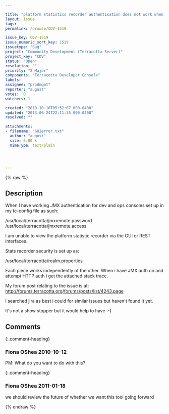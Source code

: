 ```yaml
---

title: "platform statistics recorder authentication does not work when using JMX authentication "
layout: issue
tags: 
permalink: /browse/CDV-1519

issue_key: CDV-1519
issue_numeric_sort_key: 1519
issuetype: "Bug"
project: "Community Development (Terracotta Server)"
project_key: "CDV"
status: "Open"
resolution: ""
priority: "2 Major"
components: "Terracotta Developer Console"
labels: 
assignee: "prodmgmt"
reporter: "august"
votes:  0
watchers: 1

created: "2010-10-10T05:52:07.000-0400"
updated: "2013-06-24T22:11:35.000-0400"
resolved: ""

attachments:
- filename: "GUIerror.txt"
  author: "august"
  size: 6.00 k
  mimeType: text/plain




---
```


{% raw %}

## Description

<div markdown="1" class="description">

When I have working JMX authentication for dev and ops consoles set up in my tc-config file as such:

<authentication>
<mode>
<password-file>/usr/local/terracotta/jmxremote.password</password-file>
</mode>
<access-file>/usr/local/terracotta/jmxremote.access</access-file>
</authentication>  

I am unable to view the platform statistic recorder via the GUI or REST interfaces.

Stats recorder security is set up as:

  <http-authentication>
        <user-realm-file>/usr/local/terracotta/realm.properties</user-realm-file>
       </http-authentication>

Each piece works independently of the other. When i have JMX auth on and attempt HTTP auth i get the attached stack trace.

My forum post relating to the issue is at: http://forums.terracotta.org/forums/posts/list/4243.page

I searched jira as best i could for similar issues but haven't found it yet.

It's not a show stopper but it would help to have :-)



</div>

## Comments


{:.comment-heading}
### **Fiona OShea** <span class="date">2010-10-12</span>

<div markdown="1" class="comment">

PM: What do you want to do with this?

</div>


{:.comment-heading}
### **Fiona OShea** <span class="date">2011-01-18</span>

<div markdown="1" class="comment">

we should review the future of whether we want this tool going forward

</div>



{% endraw %}

